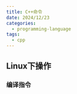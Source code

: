 ```yaml
---
title: C++命令
date: 2024/12/23
categories:
  - programming-language
tags:
  - cpp
---
```


## Linux下操作

### 编译指令


